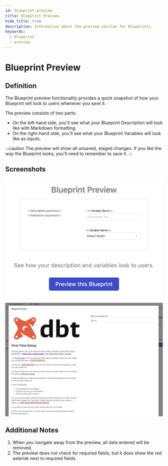 ```yaml
---
id: blueprint-preview
title: Blueprint Preview
hide_title: true
description: Information about the preview section for Blueprints.
keywords:
  - blueprint
  - preview
---
```


# Blueprint Preview

## Definition

The Blueprint preview functionality provides a quick snapshot of how your Blueprint will look to users whenever you save it.

The preview consists of two parts:

- On the left-hand side, you'll see what your Blueprint Description will look like with Markdown formatting.
- On the right-hand side, you'll see what your Blueprint Variables will look like as inputs.

:::caution
The preview will show all unsaved, staged changes. If you like the way the Blueprint looks, you'll need to remember to save it.
:::

## Screenshots

![Every Blueprint has the ability to preview what it will look like to users.](../../.gitbook/assets/image_88.png)

![Full preview window, showing the Markdown description and the Blueprint Variables as inputs.](../../.gitbook/assets/image_89.png)

## Additional Notes

1. When you navigate away from the preview, all data entered will be removed.
2. The preview does not check for required fields, but it does show the red asterisk next to required fields.
